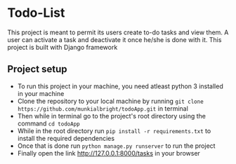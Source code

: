<h1>Todo-List</h1>
<p>This project is meant to permit its users create to-do tasks and view them. A user can activate a task and deactivate it once he/she is done with it. This project is built with Django framework</p>

<h2>Project setup</h2>
<ul>
<li>To run this project in your machine, you need atleast python 3 installed in your machine</li>
<li>Clone the repository to your local machine by running <code>git clone https://github.com/munkialbright/todoApp.git</code> in terminal</li>
<li>Then while in terminal go to the project's root directory using the command <code>cd todoApp</code></li>
<li>While in the root directory run <code>pip install -r requirements.txt</code> to install the required dependencies</li>
<li>Once that is done run <code>python manage.py runserver</code> to run the project</li>
<li>Finally open the link <a href='http://127.0.0.1:8000'>http://127.0.0.1:8000/tasks</a> in your browser</li>
</ul>

